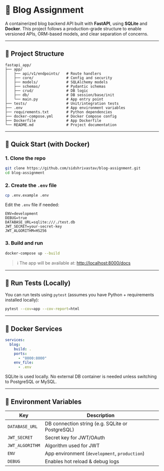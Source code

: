 # 📝 Blog Assignment

A containerized blog backend API built with **FastAPI**, using **SQLite** and **Docker**. This project follows a production-grade structure to enable versioned APIs, ORM-based models, and clear separation of concerns.

---

## 📁 Project Structure

```
fastapi_app/
├── app/
│   ├── api/v1/endpoints/   # Route handlers
│   ├── core/               # Config and security
│   ├── models/             # SQLAlchemy models
│   ├── schemas/            # Pydantic schemas
│   ├── crud/               # DB logic
│   ├── db/                 # DB session/base/init
│   └── main.py             # App entry point
├── tests/                  # Unit/integration tests
├── .env                    # App environment variables
├── requirements.txt        # Python dependencies
├── docker-compose.yml      # Docker Compose config
├── Dockerfile              # App Dockerfile
└── README.md               # Project documentation
```

---

## 🚀 Quick Start (with Docker)

### 1. Clone the repo

```bash
git clone https://github.com/sidshrivastav/blog-assignment.git
cd blog-assignment
```

### 2. Create the `.env` file

```bash
cp .env.example .env
```

Edit the `.env` file if needed:

```env
ENV=development
DEBUG=true
DATABASE_URL=sqlite:///./test.db
JWT_SECRET=your-secret-key
JWT_ALGORITHM=HS256
```

### 3. Build and run

```bash
docker-compose up --build
```

> ℹ️ The app will be available at: [http://localhost:8000/docs](http://localhost:8000/docs)

---

## 🧪 Run Tests (Locally)

You can run tests using `pytest` (assumes you have Python + requirements installed locally):

```bash
pytest --cov=app --cov-report=html
```

---

## 🐳 Docker Services

```yaml
services:
  blog:
    build: .
    ports:
      - "8000:8000"
    env_file:
      - .env
```

SQLite is used locally. No external DB container is needed unless switching to PostgreSQL or MySQL.

---

## 🔐 Environment Variables

Key | Description
----|-------------
`DATABASE_URL`    | DB connection string (e.g. SQLite or PostgreSQL)
`JWT_SECRET`      | Secret key for JWT/OAuth
`JWT_ALGORITHM`   | Algorithm used for JWT
`ENV`             | App environment (`development`, `production`)
`DEBUG`           | Enables hot reload & debug logs
